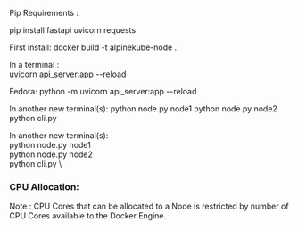 Pip Requirements :

pip install fastapi uvicorn requests

First install:
docker build -t alpinekube-node .

In a terminal : \
uvicorn api_server:app --reload

Fedora: 
python -m uvicorn api_server:app --reload

In another new terminal(s):
python node.py node1
python node.py node2
python cli.py

In another new terminal(s): \
python node.py node1 \
python node.py node2 \
python cli.py \

### CPU Allocation:
Note : CPU Cores that can be allocated to a Node is restricted by number of CPU Cores available to the Docker Engine.